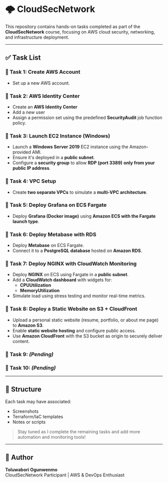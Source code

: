 # 🌩️ CloudSecNetwork

This repository contains hands-on tasks completed as part of the **CloudSecNetwork** course, focusing on AWS cloud security, networking, and infrastructure deployment.

---

## ✅ Task List

### 🔹 Task 1: Create AWS Account
- Set up a new AWS account.

### 🔹 Task 2: AWS Identity Center
- Create an **AWS Identity Center**
- Add a new user
- Assign a permission set using the predefined **SecurityAudit** job function policy.

### 🔹 Task 3: Launch EC2 Instance (Windows)
- Launch a **Windows Server 2019** EC2 instance using the Amazon-provided AMI.
- Ensure it's deployed in a **public subnet**.
- Configure a **security group** to allow **RDP (port 3389)** **only from your public IP address**.

### 🔹 Task 4: VPC Setup
- Create **two separate VPCs** to simulate a **multi-VPC architecture**.

### 🔹 Task 5: Deploy Grafana on ECS Fargate
- Deploy **Grafana (Docker image)** using **Amazon ECS with the Fargate launch type**.

### 🔹 Task 6: Deploy Metabase with RDS
- Deploy **Metabase** on ECS Fargate.
- Connect it to a **PostgreSQL database** hosted on **Amazon RDS**.

### 🔹 Task 7: Deploy NGINX with CloudWatch Monitoring
- Deploy **NGINX** on ECS using Fargate in a **public subnet**.
- Add a **CloudWatch dashboard** with widgets for:
  - **CPUUtilization**
  - **MemoryUtilization**
- Simulate load using stress testing and monitor real-time metrics.

### 🔹 Task 8: Deploy a Static Website on S3 + CloudFront
- Upload a personal static website (resume, portfolio, or about me page) to **Amazon S3**.
- Enable **static website hosting** and configure public access.
- Use **Amazon CloudFront** with the S3 bucket as origin to securely deliver content.

### 🔹 Task 9: _(Pending)_

### 🔹 Task 10: _(Pending)_

---

## 📁 Structure

Each task may have associated:
- Screenshots
- Terraform/IaC templates
- Notes or scripts

> Stay tuned as I complete the remaining tasks and add more automation and monitoring tools!

---

## 🚀 Author
**Toluwabori Ogunwenmo**  
CloudSecNetwork Participant | AWS & DevOps Enthusiast
